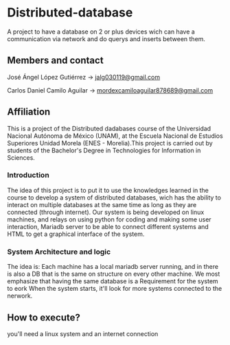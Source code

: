 # Distributed-database
A project to have a database on 2 or plus devices wich can have a communication via network and do querys and inserts between them.

## Members and contact
José Ángel López Gutiérrez -> jalg030119@gmail.com


Carlos Daniel Camilo Aguilar -> mordexcamiloaguilar878689@gmail.com

## Affiliation
This is a project of the Distributed dadabases course of the Universidad Nacional Autónoma de México (UNAM), at the Escuela Nacional de Estudios Superiores Unidad Morela (ENES - Morelia).This project is carried out by students of the Bachelor's Degree in Technologies for Information in Sciences.

### Introduction
The idea of this project is to put it to use the knowledges learned in the course to develop a system of distributed databases, wich has the ability to interact on multiple databases at the same time as long as they are connected (through internet).
Our system is being developed on linux machines, and relays on using python for coding and making some user interaction, Mariadb server to be able to connect different systems and HTML to get a graphical interface of the system. 

### System Architecture and logic

The idea is: Each machine has a local mariadb server running, and in there is also a DB that is the same on structure on every other machine. We most emphasize that having the same database is a Requirement for the system to eork When the system starts, it'll look for more systems connected to the nerwork.



## How to execute?

you'll need a linux system and an internet connection 
